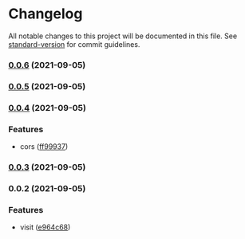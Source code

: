 # Changelog

All notable changes to this project will be documented in this file. See [standard-version](https://github.com/conventional-changelog/standard-version) for commit guidelines.

### [0.0.6](https://github.com/Saber2pr/nest-api-blog/compare/v0.0.5...v0.0.6) (2021-09-05)

### [0.0.5](https://github.com/Saber2pr/nest-api-blog/compare/v0.0.4...v0.0.5) (2021-09-05)

### [0.0.4](https://github.com/Saber2pr/nest-api-blog/compare/v0.0.3...v0.0.4) (2021-09-05)


### Features

* cors ([ff99937](https://github.com/Saber2pr/nest-api-blog/commit/ff99937ed91846deeb760ab9b59c14fdf855880b))

### [0.0.3](https://github.com/Saber2pr/nest-api-blog/compare/v0.0.2...v0.0.3) (2021-09-05)

### 0.0.2 (2021-09-05)


### Features

* visit ([e964c68](https://github.com/Saber2pr/nest-api-blog/commit/e964c686aaababb368e48e9b98981af83e5d25e7))
